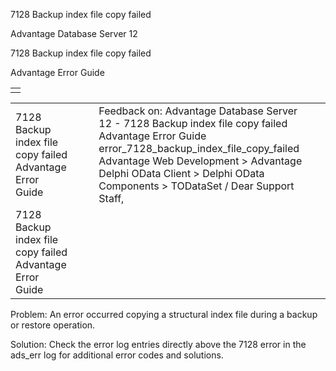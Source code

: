 7128 Backup index file copy failed




Advantage Database Server 12  

7128 Backup index file copy failed

Advantage Error Guide

|  |
| --- |
|  |

|  |  |  |  |  |
| --- | --- | --- | --- | --- |
| 7128 Backup index file copy failed  Advantage Error Guide |  |  | Feedback on: Advantage Database Server 12 - 7128 Backup index file copy failed Advantage Error Guide error\_7128\_backup\_index\_file\_copy\_failed Advantage Web Development > Advantage Delphi OData Client > Delphi OData Components > TODataSet / Dear Support Staff, |  |
| 7128 Backup index file copy failed  Advantage Error Guide |  |  |  |  |

Problem: An error occurred copying a structural index file during a backup or restore operation.

Solution: Check the error log entries directly above the 7128 error in the ads\_err log for additional error codes and solutions.